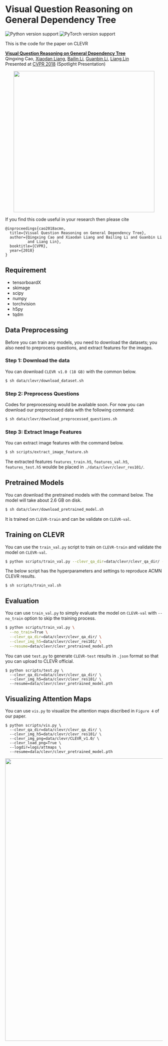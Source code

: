 # Visual Question Reasoning on General Dependency Tree
![Python version support](https://img.shields.io/badge/python-3.5%20%203.6-blue.svg)
![PyTorch version support](https://img.shields.io/badge/pytorch-0.3%200.3.1-red.svg)

This is the code for the paper on CLEVR

 **<a href="https://arxiv.org/abs/1804.00105">Visual Question Reasoning on General Dependency Tree</a>**
 <br>
Qingxing Cao,
 <a href='https://www.cs.cmu.edu/~xiaodan1/'>Xiaodan Liang</a>,
 <a href='https://bezorro.github.io/'>Bailin Li</a>,
 <a href='https://sites.google.com/site/ligb86/home/'>Guanbin Li</a>,
 <a href='http://www.linliang.net/'>Liang Lin</a>
 <br>
 Presented at [CVPR 2018](http://cvpr2018.thecvf.com/) (Spotlight Presentation)

 <div align="center">
  <img src="https://github.com/bezorro/ACMN-Pytorch/blob/master/img/introduction.png" width="450px">
</div>

If you find this code useful in your research then please cite

```
@inproceedings{cao2018acmn,
  title={Visual Question Reasoning on General Dependency Tree},
  author={Qingxing Cao and Xiaodan Liang and Bailing Li and Guanbin Li
          and Liang Lin},
  booktitle={CVPR},
  year={2018}
}
```

## Requirement
  * tensorboardX
  * skimage
  * scipy
  * numpy
  * torchvision
  * h5py
  * tqdm

## Data Preprocessing
Before you can train any models, you need to download the datasets; you also need to preprocess questions, and extract features for the images.

### Step 1: Download the data
You can download `CLEVR v1.0 (18 GB)` with the common below.
```sh
$ sh data/clevr/download_dataset.sh
```

### Step 2: Preprocess Questions
Codes for preprocessing would be available soon. For now you can download our preprocessed data with the following command:
```sh
$ sh data/clevr/download_preprocessed_questions.sh
```

### Step 3: Extract Image Features
You can extract image features with the command below.
```sh
$ sh scripts/extract_image_feature.sh
```
The extracted features `features_train.h5`, `features_val.h5`, `features_test.h5` woulde be placed in `./data/clevr/clevr_res101/`.

## Pretrained Models
You can download the pretrained models with the command below. The model will take about 2.6 GB on disk.
```sh
$ sh data/clevr/download_pretrained_model.sh
```
It is trained on `CLEVR-train` and can be validate on `CLEVR-val`.


## Training on CLEVR
You can use the `train_val.py` script to train on `CLEVR-train` and validate the model on `CLEVR-val`.
```sh
$ python scripts/train_val.py --clevr_qa_dir=data/clevr/clevr_qa_dir/ --clevr_img_h5=data/clevr/clevr_res101/
```
The below script has the hyperparameters and settings to reproduce ACMN CLEVR results.
```
$ sh scripts/train_val.sh
```

## Evaluation
You can use `train_val.py` to simply evaluate the model on `CLEVR-val` with `--no_train` option to skip the training process.
```sh
$ python scripts/train_val.py \
  --no_train=True \
  --clevr_qa_dir=data/clevr/clevr_qa_dir/ \
  --clevr_img_h5=data/clevr/clevr_res101/ \
  --resume=data/clevr/clevr_pretrained_model.pth
```
You can use `test.py` to generate `CLEVR-test` results in `.json` format so that you can upload to CLEVR official.
```
$ python scripts/test.py \
  --clevr_qa_dir=data/clevr/clevr_qa_dir/ \
  --clevr_img_h5=data/clevr/clevr_res101/ \
  --resume=data/clevr/clevr_pretrained_model.pth
```

## Visualizing Attention Maps
You can use `vis.py` to visualize the attention maps discribed in `Figure 4` of our paper.
```
$ python scripts/vis.py \
  --clevr_qa_dir=data/clevr/clevr_qa_dir/ \
  --clevr_img_h5=data/clevr/clevr_res101/ \
  --clevr_img_png=data/clevr/CLEVR_v1.0/ \
  --clevr_load_png=True \
  --logdir=logs/attmaps \
  --resume=data/clevr/clevr_pretrained_model.pth
```
<div align="center">
  <img src="https://github.com/bezorro/ACMN-Pytorch/blob/master/img/demo.png" width="900px">
</div>
